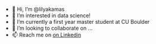 - 👋 Hi, I’m @lilyakamas
- 👀 I’m interested in data science!
- 🌱 I’m currently a first year master student at CU Boulder
- 💞️ I’m looking to collaborate on ...
- 📫 Reach me on <a href="https://www.linkedin.com/in/lily-kamas/">on Linkedin</a>


<!---
lilyakamas/lilyakamas is a ✨ special ✨ repository because its `README.md` (this file) appears on your GitHub profile.
You can click the Preview link to take a look at your changes.
--->
